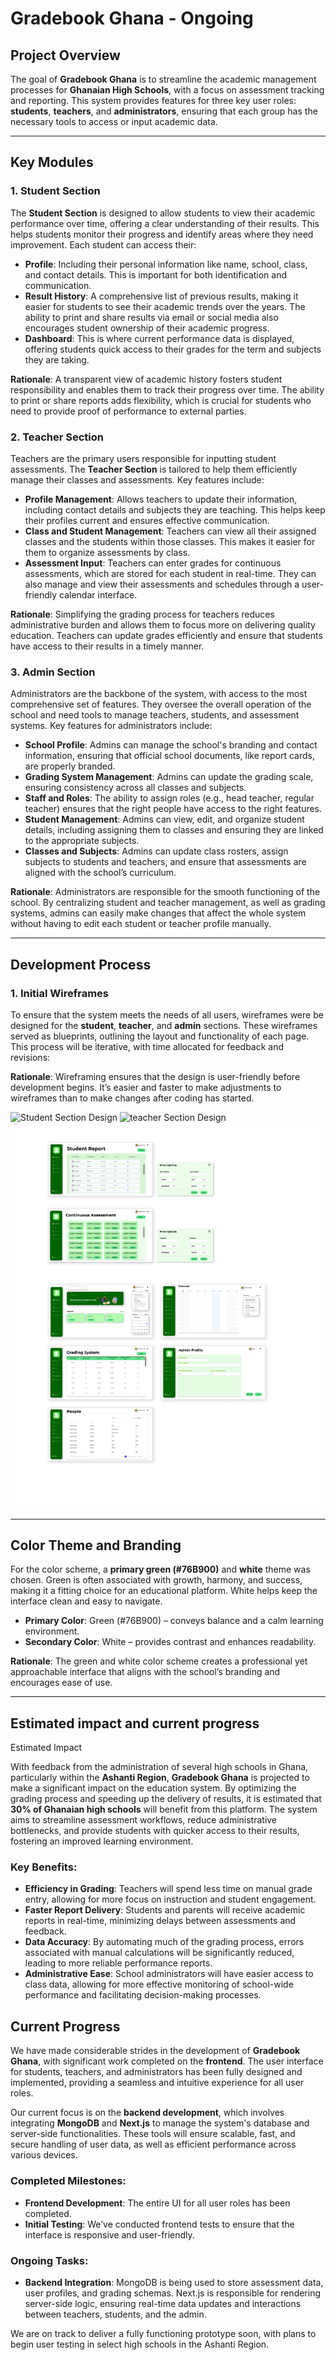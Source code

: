 # Gradebook Ghana - Ongoing


## Project Overview

The goal of  **Gradebook Ghana** is to streamline the academic management processes for **Ghanaian High Schools**, with a focus on assessment tracking and reporting. This system provides features for three key user roles: **students**, **teachers**, and **administrators**, ensuring that each group has the necessary tools to access or input academic data.

---

## Key Modules

### 1. Student Section
The **Student Section** is designed to allow students to view their academic performance over time, offering a clear understanding of their results. This helps students monitor their progress and identify areas where they need improvement. Each student can access their:

- **Profile**: Including their personal information like name, school, class, and contact details. This is important for both identification and communication.
- **Result History**: A comprehensive list of previous results, making it easier for students to see their academic trends over the years. The ability to print and share results via email or social media also encourages student ownership of their academic progress.
- **Dashboard**: This is where current performance data is displayed, offering students quick access to their grades for the term and subjects they are taking.

**Rationale**: A transparent view of academic history fosters student responsibility and enables them to track their progress over time. The ability to print or share reports adds flexibility, which is crucial for students who need to provide proof of performance to external parties.

### 2. Teacher Section
Teachers are the primary users responsible for inputting student assessments. The **Teacher Section** is tailored to help them efficiently manage their classes and assessments. Key features include:

- **Profile Management**: Allows teachers to update their information, including contact details and subjects they are teaching. This helps keep their profiles current and ensures effective communication.
- **Class and Student Management**: Teachers can view all their assigned classes and the students within those classes. This makes it easier for them to organize assessments by class.
- **Assessment Input**: Teachers can enter grades for continuous assessments, which are stored for each student in real-time. They can also manage and view their assessments and schedules through a user-friendly calendar interface.

**Rationale**: Simplifying the grading process for teachers reduces administrative burden and allows them to focus more on delivering quality education. Teachers can update grades efficiently and ensure that students have access to their results in a timely manner.

### 3. Admin Section
Administrators are the backbone of the system, with access to the most comprehensive set of features. They oversee the overall operation of the school and need tools to manage teachers, students, and assessment systems. Key features for administrators include:

- **School Profile**: Admins can manage the school's branding and contact information, ensuring that official school documents, like report cards, are properly branded.
- **Grading System Management**: Admins can update the grading scale, ensuring consistency across all classes and subjects.
- **Staff and Roles**: The ability to assign roles (e.g., head teacher, regular teacher) ensures that the right people have access to the right features.
- **Student Management**: Admins can view, edit, and organize student details, including assigning them to classes and ensuring they are linked to the appropriate subjects.
- **Classes and Subjects**: Admins can update class rosters, assign subjects to students and teachers, and ensure that assessments are aligned with the school’s curriculum.

**Rationale**: Administrators are responsible for the smooth functioning of the school. By centralizing student and teacher management, as well as grading systems, admins can easily make changes that affect the whole system without having to edit each student or teacher profile manually.

---

## Development Process

### 1. Initial Wireframes 
To ensure that the system meets the needs of all users, wireframes were be designed for the **student**, **teacher**, and **admin** sections. These wireframes served as blueprints, outlining the layout and functionality of each page. This process will be iterative, with time allocated for feedback and revisions:

**Rationale**: Wireframing ensures that the design is user-friendly before development begins. It’s easier and faster to make adjustments to wireframes than to make changes after coding has started.

![Student Section Design](./images/picture.png)
![teacher Section Design](./images/picture.png)
![Ladministrative section design](administrativeSection.png)




---

## Color Theme and Branding

For the color scheme, a **primary green (#76B900)** and **white** theme was chosen. Green is often associated with growth, harmony, and success, making it a fitting choice for an educational platform. White helps keep the interface clean and easy to navigate.

- **Primary Color**: Green (#76B900) – conveys balance and a calm learning environment.
- **Secondary Color**: White – provides contrast and enhances readability.

**Rationale**: The green and white color scheme creates a professional yet approachable interface that aligns with the school’s branding and encourages ease of use.

---

## Estimated impact and current progress
  Estimated Impact

With feedback from the administration of several high schools in Ghana, particularly within the **Ashanti Region**, **Gradebook Ghana** is projected to make a significant impact on the education system. By optimizing the grading process and speeding up the delivery of results, it is estimated that **30% of Ghanaian high schools** will benefit from this platform. The system aims to streamline assessment workflows, reduce administrative bottlenecks, and provide students with quicker access to their results, fostering an improved learning environment.

### Key Benefits:
- **Efficiency in Grading**: Teachers will spend less time on manual grade entry, allowing for more focus on instruction and student engagement.
- **Faster Report Delivery**: Students and parents will receive academic reports in real-time, minimizing delays between assessments and feedback.
- **Data Accuracy**: By automating much of the grading process, errors associated with manual calculations will be significantly reduced, leading to more reliable performance reports.
- **Administrative Ease**: School administrators will have easier access to class data, allowing for more effective monitoring of school-wide performance and facilitating decision-making processes.

## Current Progress

We have made considerable strides in the development of **Gradebook Ghana**, with significant work completed on the **frontend**. The user interface for students, teachers, and administrators has been fully designed and implemented, providing a seamless and intuitive experience for all user roles.

Our current focus is on the **backend development**, which involves integrating **MongoDB** and **Next.js** to manage the system's database and server-side functionalities. These tools will ensure scalable, fast, and secure handling of user data, as well as efficient performance across various devices.

### Completed Milestones:
- **Frontend Development**: The entire UI for all user roles has been completed.
- **Initial Testing**: We’ve conducted frontend tests to ensure that the interface is responsive and user-friendly.
  
### Ongoing Tasks:
- **Backend Integration**: MongoDB is being used to store assessment data, user profiles, and grading schemas. Next.js is responsible for rendering server-side logic, ensuring real-time data updates and interactions between teachers, students, and the admin.
  
We are on track to deliver a fully functioning prototype soon, with plans to begin user testing in select high schools in the Ashanti Region.

